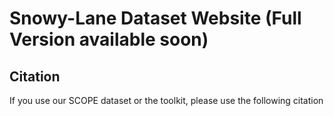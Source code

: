 # Snowy-Lane Dataset Website (Full Version available soon)


## Citation
If you use our SCOPE dataset or the toolkit, please use the following citation
